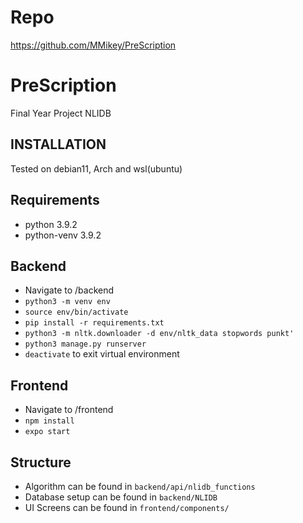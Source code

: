 # Repo
https://github.com/MMikey/PreScription

# PreScription
Final Year Project NLIDB

## INSTALLATION
Tested on debian11, Arch and wsl(ubuntu)

## Requirements
- python 3.9.2
- python-venv 3.9.2

## Backend
- Navigate to /backend
- `python3 -m venv env`
- `source env/bin/activate`
- `pip install -r requirements.txt`
- `python3 -m nltk.downloader -d env/nltk_data stopwords punkt'`
- `python3 manage.py runserver`
- `deactivate` to exit virtual environment

## Frontend
- Navigate to /frontend
- `npm install`
- `expo start`


## Structure
- Algorithm can be found in `backend/api/nlidb_functions`
- Database setup can be found in `backend/NLIDB`
- UI Screens can be found in `frontend/components/`